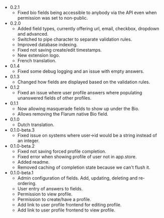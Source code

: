 - 0.2.1
  - Fixed bio fields being accessible to anybody via the API even when permission was set to non-public.
- 0.2.0
  - Added field types, currently offering url, email, checkbox, dropdown and advanced.
  - Switched to pipe character to separate validation rules.
  - Improved database indexing.
  - Fixed not saving create/edit timestamps.
  - New extension logo.
  - French translation.
- 0.1.4
  - Fixed some debug logging and an issue with empty answers.
- 0.1.3
  - Changed how fields are displayed based on the validation rules.
- 0.1.2
  - Fixed an issue where user profile answers where populating unanswered fields of other profiles.
- 0.1.1
  - Now allowing masquerade fields to show up under the Bio.
  - Allows removing the Flarum native Bio field.
- 0.1.0
  - Dutch translation.
- 0.1.0-beta.3
  - Fixed issue on systems where user->id would be a string instead of an integer.
- 0.1.0-beta.2
  - Fixed not saving forced profile completion.
  - Fixed error when showing profile of user not in app.store.
  - Added readme.
  - Removed caching of completion state because we can't flush it.
- 0.1.0-beta.1
  - Admin configuration of fields. Add, updating, deleting and re-ordering.
  - User entry of answers to fields.
  - Permission to view profile.
  - Permission to create/have a profile.
  - Add link to user profile frontend for editing profile.
  - Add link to user profile frontend to view profile.

